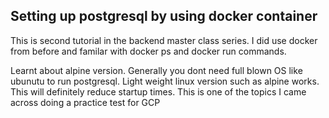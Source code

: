 ## Setting up postgresql by using docker container

This is second tutorial in the backend master class series. I did use docker from before and familar with docker ps and docker run commands. 

Learnt about alpine version. Generally you dont need full blown OS like ubunutu to run postgresql. Light weight linux version such as alpine works. This will definitely reduce startup times.
This is one of the topics I came across doing a practice test for GCP
